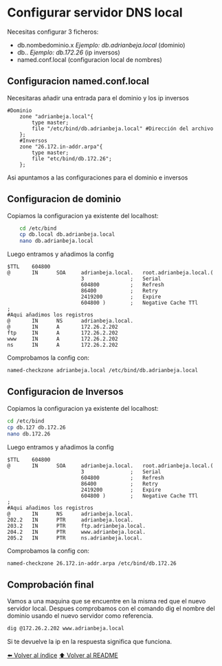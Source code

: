 # Configurar servidor DNS local

Necesitas configurar 3 ficheros: 

* db.nombedominio.x *Ejemplo: db.adrianbeja.local* (dominio)
* db.<ip>.<ip> *Ejemplo: db.172.26* (ip inversos)
* named.conf.local (configuracion local de nombres)

## Configuracion named.conf.local

Necesitaras añadir una entrada para el dominio y los ip inversos

~~~nano
#Dominio
    zone "adrianbeja.local"{
        type master;
        file "/etc/bind/db.adrianbeja.local" #Dirección del archivo
    };
    #Inversos
    zone "26.172.in-addr.arpa"{
        type master;
        file "etc/bind/db.172.26";
    };
~~~

Asi apuntamos a las configuraciones para el dominio e inversos

## Configuracion de dominio

Copiamos la configuracion ya existente del localhost:

~~~bash
    cd /etc/bind
    cp db.local db.adrianbeja.local
    nano db.adrianbeja.local
~~~

Luego entramos y añadimos la config
~~~nano
$TTL    604800
@       IN      SOA     adrianbeja.local.   root.adrianbeja.local.(
                        3               ;   Serial
                        604800          ;   Refresh
                        86400           ;   Retry
                        2419200         ;   Expire
                        604800 )        ;   Negative Cache TTl
;
#Aqui añadimos los registros
@       IN      NS      adrianbeja.local.
@       IN      A       172.26.2.202
ftp     IN      A       172.26.2.202
www     IN      A       172.26.2.202
ns      IN      A       172.26.2.202

~~~
Comprobamos la config con:
~~~bash
named-checkzone adrianbeja.local /etc/bind/db.adrianbeja.local
~~~
## Configuracion de Inversos

Copiamos la configuracion ya existente del localhost:

~~~bash
cd /etc/bind
cp db.127 db.172.26
nano db.172.26
~~~

Luego entramos y añadimos la config
~~~nano
$TTL    604800
@       IN      SOA     adrianbeja.local.   root.adrianbeja.local.(
                        3               ;   Serial
                        604800          ;   Refresh
                        86400           ;   Retry
                        2419200         ;   Expire
                        604800 )        ;   Negative Cache TTl
;
#Aqui añadimos los registros
@       IN      NS      adrianbeja.local.
202.2   IN      PTR     adrianbeja.local.
203.2   IN      PTR     ftp.adrianbeja.local.
204.2   IN      PTR     www.adrianbeja.local.
205.2   IN      PTR     ns.adrianbeja.local.

~~~

Comprobamos la config con:
~~~bash
named-checkzone 26.172.in-addr.arpa /etc/bind/db.172.26
~~~

## Comprobación final

Vamos a una maquina que se encuentre en la misma red que el nuevo servidor local. Despues comprobamos con el comando dig el nombre del dominio usando el nuevo servidor como referencia.

~~~bash
dig @172.26.2.202 www.adrianbeja.local
~~~

Si te devuelve la ip en la respuesta significa que funciona.


[⬅️ Volver al índice](./Index.md)
[⬆️ Volver al README](/README.md)
